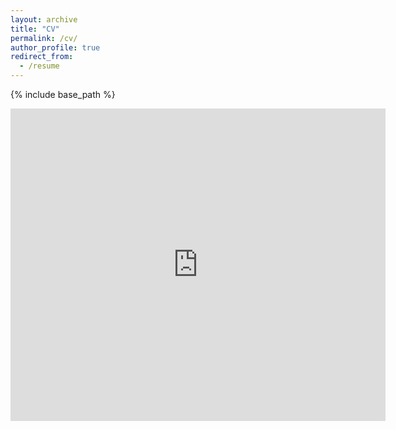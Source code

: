 ```yaml
---
layout: archive
title: "CV"
permalink: /cv/
author_profile: true
redirect_from:
  - /resume
---
```


{% include base_path %}


<embed src="https://sarahlachance.github.io/files/Sarah_Lachance-CV.pdf" type="application/pdf" width="600px" height="500px" />
